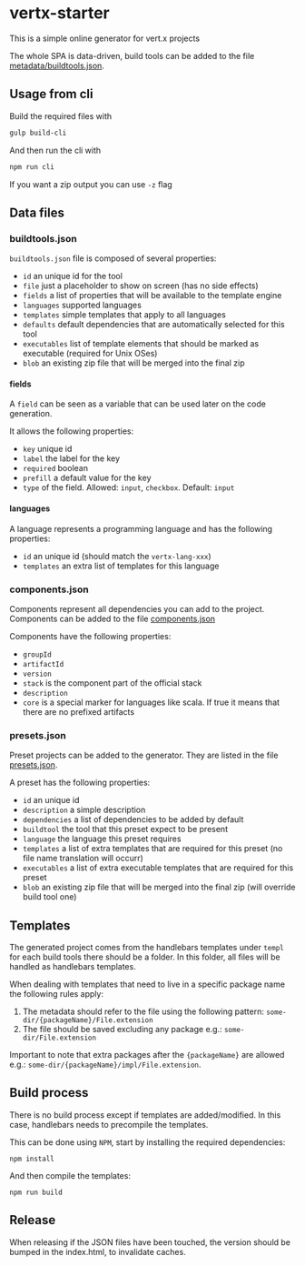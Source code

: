 # vertx-starter

This is a simple online generator for vert.x projects

The whole SPA is data-driven, build tools can be added to the file [metadata/buildtools.json](buildtools.json).

## Usage from cli
Build the required files with

```bash
gulp build-cli
```

And then run the cli with

```bash
npm run cli
```

If you want a zip output you can use `-z` flag

## Data files

### buildtools.json

`buildtools.json` file is composed of several properties:

* `id` an unique id for the tool
* `file` just a placeholder to show on screen (has no side effects)
* `fields` a list of properties that will be available to the template engine
* `languages` supported languages
* `templates` simple templates that apply to all languages
* `defaults` default dependencies that are automatically selected for this tool
* `executables` list of template elements that should be marked as executable (required for Unix OSes)
* `blob` an existing zip file that will be merged into the final zip

#### fields

A `field` can be seen as a variable that can be used later on the code generation.

It allows the following properties:

* `key` unique id
* `label` the label for the key
* `required` boolean
* `prefill` a default value for the key
* `type` of the field. Allowed: `input`, `checkbox`. Default: `input`

#### languages

A language represents a programming language and has the following properties:

* `id` an unique id (should match the `vertx-lang-xxx`)
* `templates` an extra list of templates for this language

### components.json

Components represent all dependencies you can add to the project. Components can be added to the file [components.json](components.json)

Components have the following properties:

* `groupId`
* `artifactId`
* `version`
* `stack` is the component part of the official stack
* `description`
* `core` is a special marker for languages like scala. If true it means that there are no prefixed artifacts

### presets.json

Preset projects can be added to the generator. They are listed in the file [presets.json](presets.json).

A preset has the following properties:

* `id` an unique id
* `description` a simple description
* `dependencies` a list of dependencies to be added by default
* `buildtool` the tool that this preset expect to be present
* `language` the language this preset requires
* `templates` a list of extra templates that are required for this preset (no file name translation will occurr)
* `executables` a list of extra executable templates that are required for this preset
* `blob` an existing zip file that will be merged into the final zip (will override build tool one)

## Templates

The generated project comes from the handlebars templates under `templ` for each build tools there should be a folder. In this folder, all files will be handled as handlebars templates.

When dealing with templates that need to live in a specific package name the following rules apply:

1. The metadata should refer to the file using the following pattern: `some-dir/{packageName}/File.extension`
2. The file should be saved excluding any package e.g.: `some-dir/File.extension`

Important to note that extra packages after the `{packageName}` are allowed e.g.: `some-dir/{packageName}/impl/File.extension`.

## Build process

There is no build process except if templates are added/modified. In this case, handlebars needs to precompile the templates.

This can be done using `NPM`, start by installing the required dependencies:

```
npm install
```

And then compile the templates:

```
npm run build
```

## Release

When releasing if the JSON files have been touched, the version should be bumped in the index.html, to invalidate caches.
